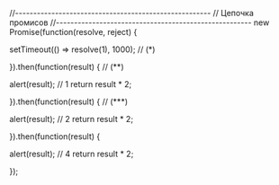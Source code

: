 //------------------------------------------------------ // Цепочка промисов
//------------------------------------------------------ new Promise(function(resolve, reject) {

setTimeout(() => resolve(1), 1000); // (*)

}).then(function(result) { // (**)

alert(result); // 1 return result * 2;

}).then(function(result) { // (***)

alert(result); // 2 return result * 2;

}).then(function(result) {

alert(result); // 4 return result * 2;

});






